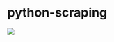 # python-scraping

![](https://github.com/lbias/python-scraping/blob/master/28_get_text/28_get_text.png)
